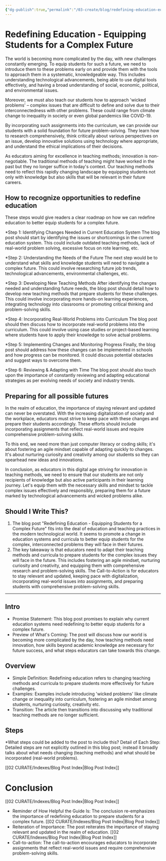 ```yaml
---
{"dg-publish":true,"permalink":"/03-create/blog/redefining-education-equipping-students-for-a-complex-future/","tags":["wicked-problems","education","futures"]}
---
```



# Redefining Education - Equipping Students for a Complex Future

The world is becoming more complicated by the day, with new challenges constantly emerging. To equip students for such a future, we need to introduce them to these problems early on and provide them with the tools to approach them in a systematic, knowledgeable way. This includes understanding technological advancements, being able to use digital tools effectively, and having a broad understanding of social, economic, political, and environmental issues.

Moreover, we must also teach our students how to approach 'wicked problems' – complex issues that are difficult to define and solve due to their interconnectedness with other problems. These could range from climate change to inequality in society or even global pandemics like COVID-19.

By incorporating such assignments into the curriculum, we can provide our students with a solid foundation for future problem-solving. They learn how to research comprehensively, think critically about various perspectives on an issue, develop innovative solutions using technology where appropriate, and understand the ethical implications of their decisions.

As educators aiming for excellence in teaching methods; innovation is non-negotiable. The traditional methods of teaching might have worked in the past but they no longer suffice in today's context. Our teaching methods need to reflect this rapidly changing landscape by equipping students not only with knowledge but also skills that will be relevant in their future careers.

## How to recognize opportunities to redefine education

These steps would give readers a clear roadmap on how we can redefine education to better equip students for a complex future.

*Step 1: Identifying Changes Needed in Current Education System
The blog post should start by identifying the issues or shortcomings in the current education system. This could include outdated teaching methods, lack of real-world problem solving, excessive focus on rote learning, etc.

*Step 2: Understanding the Needs of the Future
The next step would be to understand what skills and knowledge students will need to navigate a complex future. This could involve researching future job trends, technological advancements, environmental challenges, etc.

*Step 3: Developing New Teaching Methods
After identifying the changes needed and understanding future needs, the blog post should detail how to develop new teaching methods that prepare students for these challenges. This could involve incorporating more hands-on learning experiences, integrating technology into classrooms or promoting critical thinking and problem-solving skills.

*Step 4: Incorporating Real-World Problems into Curriculum
The blog post should then discuss how to incorporate real-world problems into the curriculum. This could involve using case studies or project-based learning where students have to apply their knowledge to solve actual problems.

*Step 5: Implementing Changes and Monitoring Progress
Finally, the blog post should address how these changes can be implemented in schools and how progress can be monitored. It could discuss potential obstacles and suggest ways to overcome them. 

*Step 6: Reviewing & Adapting with Time 
The blog post should also touch upon the importance of constantly reviewing and adapting educational strategies as per evolving needs of society and industry trends. 

## Preparing for all possible futures

In the realm of education, the importance of staying relevant and updated can never be overstated. With the increasing digitalization of society and the workplace, educators must strive to keep pace with these changes and prepare their students accordingly. These efforts should include incorporating assignments that reflect real-world issues and require comprehensive problem-solving skills.

To this end, we need more than just computer literacy or coding skills; it's about fostering an agile mindset capable of adapting quickly to changes. It's about nurturing curiosity and creativity among our students so they can spearhead new ideas and innovations.

In conclusion, as educators in this digital age striving for innovation in teaching methods, we need to ensure that our students are not only recipients of knowledge but also active participants in their learning journey. Let's equip them with the necessary skills and mindset to tackle complex issues effectively and responsibly, preparing them for a future marked by technological advancements and wicked problems alike.



## Should I Write This? 
1. The blog post "Redefining Education - Equipping Students for a Complex Future" fits into the deal of education and teaching practices in the modern technological world. It seems to promote a change in education systems and curricula to better equip students for the complex, interconnected problems they will face in their futures.
2. The key takeaway is that educators need to adapt their teaching methods and curricula to prepare students for the complex issues they will face in the future. This includes fostering an agile mindset, nurturing curiosity and creativity, and equipping them with comprehensive research and problem-solving skills. The Call-to-Action is for educators to stay relevant and updated, keeping pace with digitalization, incorporating real-world issues into assignments, and preparing students with comprehensive problem-solving skills.

---

## Intro
* Promise Statement: This blog post promises to explain why current education systems need redefining to better equip students for a complex future.
* Preview of What's Coming: The post will discuss how our world is becoming more complicated by the day, how teaching methods need innovation, how skills beyond academic knowledge are necessary for future success, and what steps educators can take towards this change.

## Overview
* Simple Definition: Redefining education refers to changing teaching methods and curricula to prepare students more effectively for future challenges.
* Examples: Examples include introducing 'wicked problems' like climate change or inequality into curriculum, fostering an agile mindset among students, nurturing curiosity, creativity etc.
* Transition: The article then transitions into discussing why traditional teaching methods are no longer sufficient.

## Steps
*What steps could be added to the post to include this?
Detail of Each Step: Detailed steps are not explicitly outlined in this blog post; instead it broadly talks about what needs changing (teaching methods) and what should be incorporated (real-world problems).



[[02 CURATE/Indexes/Blog Post Index\|Blog Post Index]]
# Conclusion
[[02 CURATE/Indexes/Blog Post Index\|Blog Post Index]]
* Reminder of How Helpful the Guide Is: The conclusion re-emphasizes the importance of redefining education to prepare students for a complex future.
[[02 CURATE/Indexes/Blog Post Index\|Blog Post Index]]
* Reiteration of Importance: The post reiterates the importance of staying relevant and updated in the realm of education.
[[02 CURATE/Indexes/Blog Post Index\|Blog Post Index]]
* Call-to-action: The call-to-action encourages educators to incorporate assignments that reflect real-world issues and require comprehensive problem-solving skills.